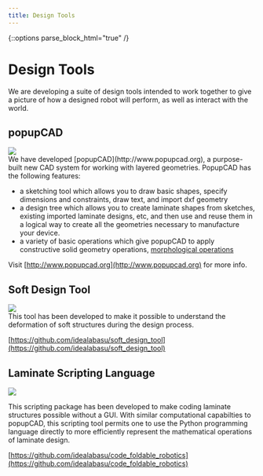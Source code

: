 ```yaml
---
title: Design Tools
---
```

{::options parse_block_html="true" /}

Design Tools
============

We are developing a suite of design tools intended to work together to give a picture of how a designed robot will perform, as well as interact with the world.

<h2>popupCAD</h2>
<div class="row">
<div class="col-md-6">
<img class="img-responsive" src="{{site.base_path}}/assets/images/popupcad.jpg">
</div>
<div class="col-md-6">
We have developed [popupCAD](http://www.popupcad.org), a purpose-built new CAD system for working with layered geometries.  PopupCAD has the following features:

* a sketching tool which allows you to draw basic shapes, specify dimensions and constraints, draw text, and import dxf geometry
* a design tree which allows you to create laminate shapes from sketches, existing imported laminate designs, etc, and then use and reuse them in a logical way to create all the geometries necessary to manufacture your device.
* a variety of basic operations which give popupCAD to apply constructive solid geometry operations, [morphological operations](https://en.wikipedia.org/wiki/Mathematical_morphology)

Visit [http://www.popupcad.org](http://www.popupcad.org) for more info.
</div>
</div>


<h2>Soft Design Tool</h2>
<div class="row">
<div class="col-md-6">
<img class="img-responsive" src="{{site.base_path}}/assets/images/soft_design_tool.png">
</div>
<div class="col-md-6">
This tool has been developed to make it possible to understand the deformation of soft structures during the design process.

[https://github.com/idealabasu/soft_design_tool](https://github.com/idealabasu/soft_design_tool)

</div>
</div>

<h2>Laminate Scripting Language</h2>
<div class="row">
<div class="col-md-6">
<img class="img-responsive" src="{{site.base_path}}/assets/images/foldable_robotics.png">
</div>
<div class="col-md-6">

This scripting package has been developed to make coding laminate structures possible without a GUI.  With similar computational capabilties to  popupCAD, this scripting tool permits one to use the Python programming language directly to more efficiently represent the mathematical operations of laminate design.

[https://github.com/idealabasu/code_foldable_robotics](https://github.com/idealabasu/code_foldable_robotics)

</div>
</div>
